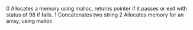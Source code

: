 0 Allocates a memory using malloc, returns pointer if it passes or exit with status of 98 if fails.
1 Concatenates two string
2 Allocates memory for an array, using malloc
